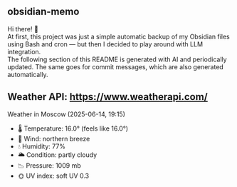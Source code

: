 ## obsidian-memo

Hi there! 👋 \
At first, this project was just a simple automatic backup of my Obsidian files using Bash and cron — but then I decided to play around with LLM integration. \
The following section of this README is generated with AI and periodically updated. The same goes for commit messages, which are also generated automatically.

Weather API: https://www.weatherapi.com/ 
---

Weather in Moscow (2025-06-14, 19:15)

- 🌡️ Temperature: 16.0° (feels like 16.0°)
- 💨 Wind: northern breeze
- 💧 Humidity: 77%
- 🌥️ Condition: partly cloudy 
- 📉 Pressure: 1009 mb
- 🌞 UV index: soft UV 0.3
